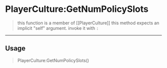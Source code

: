 # PlayerCulture:GetNumPolicySlots
> this function is a member of [[PlayerCulture]]
> this method expects an implicit "self" argument. invoke it with `:`
-----
## Usage
> PlayerCulture:GetNumPolicySlots()
